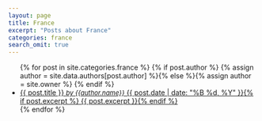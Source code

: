 ```yaml
---
layout: page
title: France
excerpt: "Posts about France"
categories: france
search_omit: true
---
```


<ul class="post-list">
{% for post in site.categories.france %} 
{% if post.author %}
    {% assign author = site.data.authors[post.author] %}{% else %}{% assign author = site.owner %}
{% endif %}
  <li><article><a href="{{ site.url }}{{ post.url }}">{{ post.title }} <i><font size="2">by {{author.name}}</font></i> <span class="entry-date"><time datetime="{{ post.date | date_to_xmlschema }}">{{ post.date | date: "%B %d, %Y" }}</time></span>{% if post.excerpt %} <span class="excerpt">{{ post.excerpt }}</span>{% endif %}</a></article></li>
{% endfor %}
</ul>
